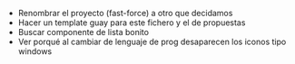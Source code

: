 - Renombrar el proyecto (fast-force) a otro que decidamos
- Hacer un template guay para este fichero y el de propuestas
- Buscar componente de lista bonito
- Ver porqué al cambiar de lenguaje de prog desaparecen los iconos tipo windows
